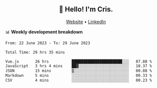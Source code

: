 
<h2 align="center">👋 Hello! I'm Cris.</h2>
<p align="center">
  <a href="https://www.criscunas.dev">Website</a> •
  <a href="https://www.linkedin.com/in/cristophercunas/">LinkedIn</a> 
</p>


📊 **Weekly development breakdown**
<!--START_SECTION:waka-->

```txt
From: 22 June 2023 - To: 29 June 2023

Total Time: 29 hrs 35 mins

Vue.js       26 hrs          ██████████████████████░░░   87.88 %
JavaScript   3 hrs 4 mins    ██▓░░░░░░░░░░░░░░░░░░░░░░   10.37 %
JSON         15 mins         ▒░░░░░░░░░░░░░░░░░░░░░░░░   00.88 %
Markdown     5 mins          ░░░░░░░░░░░░░░░░░░░░░░░░░   00.33 %
CSV          4 mins          ░░░░░░░░░░░░░░░░░░░░░░░░░   00.23 %
```

<!--END_SECTION:waka-->
